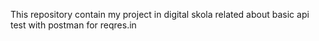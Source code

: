 This repository contain my project in digital skola related about basic api test with postman for reqres.in
